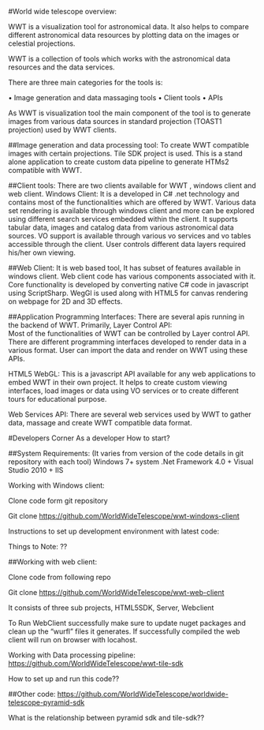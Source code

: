


#World wide telescope overview:

WWT is a visualization tool for astronomical data. It also helps to compare different astronomical data resources by plotting data on the images or celestial projections.
 
WWT is a collection of tools which works with the astronomical data resources and the  data services.

There are three main categories for the tools is:

•	Image generation and data massaging tools
•	Client tools
•	APIs


As WWT is visualization tool the main component of the tool is to generate images from various data sources in standard projection (TOAST1 projection) used by WWT clients. 

##Image generation and data processing tool:
To create WWT compatible images with certain projections. Tile SDK project is used. This is a stand alone application to create custom data pipeline to generate HTMs2 compatible with WWT. 

##Client tools:
There are two clients available for WWT , windows client and web client.
Windows Client: It is a developed in C# .net technology and contains most of the functionalities which are offered by WWT.
Various data set rendering is available through windows client and more can be explored using different search services embedded within the client. 
It supports tabular data, images and catalog data from various astronomical data sources.
VO support is available through various vo services and vo tables accessible through the client.
User controls different data layers required his/her own viewing.

##Web Client:
It is web based tool, It has subset of features available in windows client.
Web client code has various components associated with it. Core functionality is developed by converting native C# code in javascript using ScriptSharp.
WegGl is used along with HTML5 for canvas rendering on webpage for 2D and 3D effects.

##Application Programming Interfaces:
There are several apis running in the backend of WWT. Primarily, 
Layer Control API:  
Most of the functionalities of WWT can be controlled by  Layer control API.  There are different programming interfaces developed to render data in a various format. User can import the data and render on  WWT using these APIs.

HTML5 WebGL:
This is a javascript API available for any web applications to embed WWT in their own project. It helps to create custom viewing interfaces, load images or data using VO services or to create different tours for educational purpose.

Web Services API:
There are several web services used by WWT to gather data, massage and create WWT compatible data format.


#Developers Corner
As a developer How to start?

##System Requirements:
 (It varies from version of the code details in git repository with each tool)
Windows 7+ system
.Net Framework 4.0 +
Visual Studio 2010 +
IIS

Working with Windows client:

Clone code form git repository

 Git clone 
https://github.com/WorldWideTelescope/wwt-windows-client

Instructions to set up development environment with latest code:


Things to Note:
??



##Working with web client:

Clone code from following repo

Git clone
https://github.com/WorldWideTelescope/wwt-web-client

It consists of three sub projects, HTML5SDK, Server, Webclient

To Run WebClient successfully make sure to update nuget packages and clean up the “wurfl” files it generates.  If successfully compiled the web client will run on browser with locahost.



Working with Data processing pipeline: 
https://github.com/WorldWideTelescope/wwt-tile-sdk 

How to set up and run this code??
 
 

##Other code:
https://github.com/WorldWideTelescope/worldwide-telescope-pyramid-sdk

What is the relationship between  pyramid sdk and tile-sdk??


